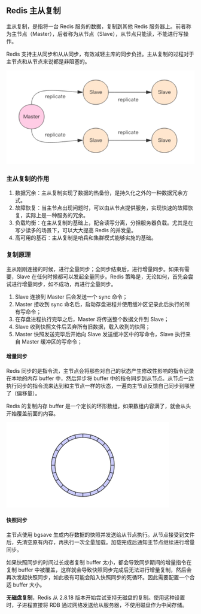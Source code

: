 ## Redis 主从复制

主从复制，是指将一台 Redis 服务的数据，复制到其他 Redis 服务器上。前者称为主节点（Master），后者称为从节点（Slave），从节点只能读，不能进行写操作。

Redis 支持主从同步和从从同步，有效减轻主库的同步负担。主从复制的过程对于主节点和从节点来说都是非阻塞的。

![主从复制](../images/20220524091609001.png)



### 主从复制的作用

1. 数据冗余：主从复制实现了数据的热备份，是持久化之外的一种数据冗余方式。
2. 故障恢复：当主节点出现问题时，可以由从节点提供服务，实现快速的故障恢复，实际上是一种服务的冗余。
3. 负载均衡：在主从复制的基础上，配合读写分离，分担服务器负载。尤其是在写少读多的场景下，可以大大提高 Redis 的并发量。
4. 高可用的基石：主从复制是哨兵和集群模式能够实施的基础。



### 复制原理

主从刚刚连接的时候，进行全量同步；全同步结束后，进行增量同步。如果有需要，Slave 在任何时候都可以发起全量同步。Redis 策略是，无论如何，首先会尝试进行增量同步，如不成功，再进行全量同步。

1. Slave 连接到 Master 后会发送一个 sync 命令；
2. Master 接收到 sync 命名后，启动存盘进程并使用缓冲区记录此后执行的所有写命令；
3. 在存盘进程执行完毕之后，Master 将传送整个数据文件到 Slave；
4. Slave 收到快照文件后丢弃所有旧数据，载入收到的快照；
5. Master 快照发送完毕后开始向 Slave 发送缓冲区中的写命令，Slave 执行来自 Master 缓冲区的写命令；



#### 增量同步

Redis 同步的是指令流，主节点会将那些对自己的状态产生修改性影响的指令记录在本地的内存 buffer 中，然后异步将 buffer 中的指令同步到从节点。从节点一边执行同步的指令流来达到和主节点一样的状态，一遍向主节点反馈自己同步到哪里了（偏移量）。

Redis 的复制内存 buffer 是一个定长的环形数组，如果数组内容满了，就会从头开始覆盖前面的内容。

![Redis buffer](../images/20220524121425002.png)



#### 快照同步

主节点使用 bgsave 生成内存数据的快照并发送给从节点执行。从节点接受到文件后，先清空原有内存，再执行一次全量加载。加载完成后通知主节点继续进行增量同步。

如果快照同步的时间过长或者复制 buffer 太小，都会导致同步期间的增量指令在复制 buffer 中被覆盖，这样就会导致快照同步完成后无法进行增量复制，然后会再次发起快照同步，如此极有可能会陷入快照同步的死循环。因此需要配置一个合适 buffer 大小。

**无磁盘复制**，Redis 从 2.8.18 版本开始尝试支持无磁盘的复制。使用这种设置时，子进程直接将 RDB 通过网络发送给从服务器，不使用磁盘作为中间存储。


